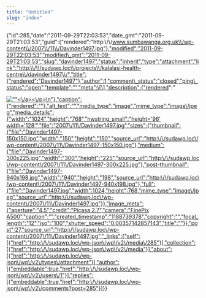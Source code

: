 ```yaml
---
title: "Untitled"
slug: "index"
---
```


{"id":285,"date":"2011-09-29T22:03:53","date\_gmt":"2011-09-29T21:03:53","guid":{"rendered":"http:\\/\\/www.sumbawanga.org.uk\\/wp-content\\/2007\\/11\\/Davinder1497.jpg"},"modified":"2011-09-29T22:03:53","modified\_gmt":"2011-09-29T21:03:53","slug":"davinder1497","status":"inherit","type":"attachment","link":"http:\\/\\/sudawp.loc\\/projects\\/kalalasi-health-centre\\/davinder1497\\/","title":{"rendered":"Davinder1497"},"author":1,"comment\_status":"closed","ping\_status":"open","template":"","meta":\[\],"description":{"rendered":"

[![\"\"](\"http:\/\/sudawp.loc\/wp-content\/2007\/11\/Davinder1497-300x225.jpg\")<\\/a><\\/p>\\n"},"caption":{"rendered":""},"alt\_text":"","media\_type":"image","mime\_type":"image\\/jpeg","media\_details":{"width":"1024","height":"768","hwstring\_small":"height='96' width='128'","file":"2007\\/11\\/Davinder1497.jpg","sizes":{"thumbnail":{"file":"Davinder1497-150x150.jpg","width":"150","height":"150","source\_url":"http:\\/\\/sudawp.loc\\/wp-content\\/2007\\/11\\/Davinder1497-150x150.jpg"},"medium":{"file":"Davinder1497-300x225.jpg","width":"300","height":"225","source\_url":"http:\\/\\/sudawp.loc\\/wp-content\\/2007\\/11\\/Davinder1497-300x225.jpg"},"post-thumbnail":{"file":"Davinder1497-940x198.jpg","width":"940","height":"198","source\_url":"http:\\/\\/sudawp.loc\\/wp-content\\/2007\\/11\\/Davinder1497-940x198.jpg"},"full":{"file":"Davinder1497.jpg","width":1024,"height":768,"mime\_type":"image\\/jpeg","source\_url":"http:\\/\\/sudawp.loc\\/wp-content\\/2007\\/11\\/Davinder1497.jpg"}},"image\_meta":{"aperture":"4.5","credit":"Picasa 2.7","camera":"FinePix A500","caption":"","created\_timestamp":"1188739378","copyright":"","focal\_length":"12","iso":"100","shutter\_speed":"0.00357142857143","title":""}},"post":27,"source\_url":"http:\\/\\/sudawp.loc\\/wp-content\\/2007\\/11\\/Davinder1497.jpg","\_links":{"self":\[{"href":"http:\\/\\/sudawp.loc\\/wp-json\\/wp\\/v2\\/media\\/285"}\],"collection":\[{"href":"http:\\/\\/sudawp.loc\\/wp-json\\/wp\\/v2\\/media"}\],"about":\[{"href":"http:\\/\\/sudawp.loc\\/wp-json\\/wp\\/v2\\/types\\/attachment"}\],"author":\[{"embeddable":true,"href":"http:\\/\\/sudawp.loc\\/wp-json\\/wp\\/v2\\/users\\/1"}\],"replies":\[{"embeddable":true,"href":"http:\\/\\/sudawp.loc\\/wp-json\\/wp\\/v2\\/comments?post=285"}\]}}](http:\/\/sudawp.loc\/wp-content\/2007\/11\/Davinder1497.jpg)